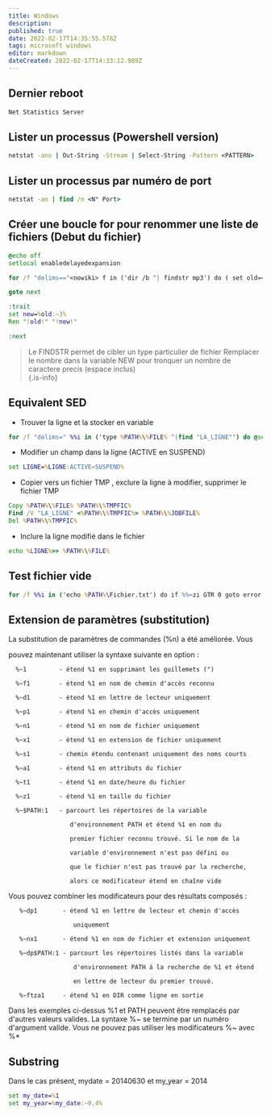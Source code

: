 ```yaml
---
title: Windows
description: 
published: true
date: 2022-02-17T14:35:55.578Z
tags: microsoft windows
editor: markdown
dateCreated: 2022-02-17T14:33:12.989Z
---
```


 ## Dernier reboot 

```bat
Net Statistics Server
```
  
  ## Lister un processus (Powershell version)

```bat
netstat -ano | Out-String -Stream | Select-String -Pattern <PATTERN>
```

  ## Lister un processus par numéro de port
  
 ```bat
 netstat -an | find /n <N° Port>
 ```

## Créer une boucle for pour renommer une liste de fichiers (Debut du fichier)

```bat
@echo off
setlocal enabledelayedexpansion

for /f "delims=="<nowiki> f in ('dir /b ^| findstr mp3') do ( set old=</nowiki>f & call :trait)

goto next

:trait
set new=%old:~3%
Ren "!old!" "!new!"

:next
```

> Le FINDSTR permet de cibler un type particulier de fichier
> Remplacer le nombre dans la variable NEW pour tronquer un nombre de caractere precis (espace inclus)  
{.is-info}

## Equivalent SED


- Trouver la ligne et la stocker en variable
```bat
for /f "delims=" %%i in ('type %PATH%\%FILE% ^|find "LA_LIGNE"') do @set LIGNE=%%i
```

- Modifier un champ dans la ligne (ACTIVE en SUSPEND)
```bat
set LIGNE=%LIGNE:ACTIVE=SUSPEND%
```

- Copier vers un fichier TMP , exclure la ligne à modifier, supprimer le fichier TMP
```bat
Copy %PATH%\%FILE% %PATH%\%TMPFIC%
Find /V "LA_LIGNE" <%PATH%\%TMPFIC%> %PATH%\%JOBFILE%
Del %PATH%\%TMPFIC%
```

- Inclure la ligne modifié dans le fichier
```bat
echo %LIGNE%>> %PATH%\%FILE%
```


## Test fichier vide

```bat
for /f %%i in ('echo %PATH%\Fichier.txt') do if %%~zi GTR 0 goto error
```


## Extension de paramètres (substitution)

   La substitution de paramètres de commandes (%n) a été améliorée. Vous

   pouvez maintenant utiliser la syntaxe suivante en option :

      %~1         - étend %1 en supprimant les guillemets (")

      %~f1        - étend %1 en nom de chemin d'accès reconnu

      %~d1        - étend %1 en lettre de lecteur uniquement

      %~p1        - étend %1 en chemin d'accès uniquement

      %~n1        - étend %1 en nom de fichier uniquement

      %~x1        - étend %1 en extension de fichier uniquement

      %~s1        - chemin étendu contenant uniquement des noms courts

      %~a1        - étend %1 en attributs du fichier

      %~t1        - étend %1 en date/heure du fichier

      %~z1        - étend %1 en taille du fichier

      %~$PATH:1   - parcourt les répertoires de la variable

                     d'environnement PATH et étend %1 en nom du

                     premier fichier reconnu trouvé. Si le nom de la

                     variable d'environnement n'est pas défini ou

                     que le fichier n'est pas trouvé par la recherche,

                     alors ce modificateur étend en chaîne vide

   Vous pouvez combiner les modificateurs pour des résultats composés :

       %~dp1       - étend %1 en lettre de lecteur et chemin d'accès

                      uniquement

       %~nx1       - étend %1 en nom de fichier et extension uniquement

       %~dp$PATH:1 - parcourt les répertoires listés dans la variable

                      d'environnement PATH à la recherche de %1 et étend

                      en lettre de lecteur du premier trouvé.

       %~ftza1     - étend %1 en DIR comme ligne en sortie

Dans les exemples ci-dessus %1 et PATH peuvent être remplacés par d'autres valeurs valides. La syntaxe %~ se termine par un numéro d'argument valide. Vous ne pouvez pas utiliser les modificateurs %~ avec %*

## Substring

Dans le cas présent, mydate = 20140630 et my_year = 2014
```bat
set my_date=%1
set my_year=%my_date:~0,4%
```


